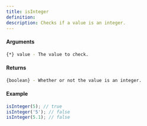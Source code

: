 ```yaml
---
title: isInteger
definition: 
description: Checks if a value is an integer.
---
```



#### Arguments


```bash
{*} value - The value to check.
```


#### Returns


```bash
{boolean} - Whether or not the value is an integer.
```


#### Example


```ts
isInteger(5); // trueisInteger('5'); // falseisInteger(5.1); // false
```